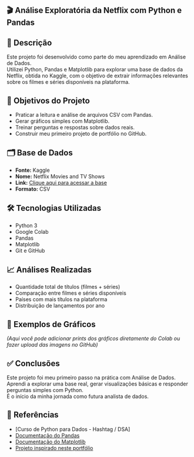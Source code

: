 ## 🎬 Análise Exploratória da Netflix com Python e Pandas


## 📌 Descrição

Este projeto foi desenvolvido como parte do meu aprendizado em Análise de Dados.  
Utilizei Python, Pandas e Matplotlib para explorar uma base de dados da Netflix, obtida no Kaggle, com o objetivo de extrair informações relevantes sobre os filmes e séries disponíveis na plataforma.

## 🧠 Objetivos do Projeto

- Praticar a leitura e análise de arquivos CSV com Pandas.  
- Gerar gráficos simples com Matplotlib.  
- Treinar perguntas e respostas sobre dados reais.  
- Construir meu primeiro projeto de portfólio no GitHub.

## 🗂️ Base de Dados

- **Fonte:** Kaggle  
- **Nome:** Netflix Movies and TV Shows  
- **Link:** [Clique aqui para acessar a base](https://www.kaggle.com/datasets/shivamb/netflix-shows)  
- **Formato:** CSV

## 🛠️ Tecnologias Utilizadas

- Python 3  
- Google Colab  
- Pandas  
- Matplotlib  
- Git e GitHub

## 📈 Análises Realizadas

- Quantidade total de títulos (filmes + séries)  
- Comparação entre filmes e séries disponíveis  
- Países com mais títulos na plataforma  
- Distribuição de lançamentos por ano

## 📸 Exemplos de Gráficos

*(Aqui você pode adicionar prints dos gráficos diretamente do Colab ou fazer upload das imagens no GitHub)*


## ✅ Conclusões

Este projeto foi meu primeiro passo na prática com Análise de Dados.  
Aprendi a explorar uma base real, gerar visualizações básicas e responder perguntas simples com Python.  
É o início da minha jornada como futura analista de dados.

## 🔗 Referências

- [Curso de Python para Dados - Hashtag / DSA]  
- [Documentação do Pandas](https://pandas.pydata.org/)  
- [Documentação do Matplotlib](https://matplotlib.org/)
- [Projeto inspirado neste portfólio](https://github.com/HenriqueWF/Portfolio)


